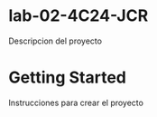 # lab-02-4C24-JCR

Descripcion del proyecto

# Getting Started

Instrucciones para crear el proyecto
